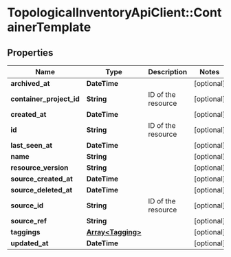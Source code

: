 # TopologicalInventoryApiClient::ContainerTemplate

## Properties
Name | Type | Description | Notes
------------ | ------------- | ------------- | -------------
**archived_at** | **DateTime** |  | [optional] 
**container_project_id** | **String** | ID of the resource | [optional] 
**created_at** | **DateTime** |  | [optional] 
**id** | **String** | ID of the resource | [optional] 
**last_seen_at** | **DateTime** |  | [optional] 
**name** | **String** |  | [optional] 
**resource_version** | **String** |  | [optional] 
**source_created_at** | **DateTime** |  | [optional] 
**source_deleted_at** | **DateTime** |  | [optional] 
**source_id** | **String** | ID of the resource | [optional] 
**source_ref** | **String** |  | [optional] 
**taggings** | [**Array&lt;Tagging&gt;**](Tagging.md) |  | [optional] 
**updated_at** | **DateTime** |  | [optional] 


